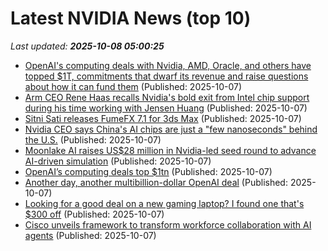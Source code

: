 # Latest NVIDIA News (top 10)
_Last updated: **2025-10-08 05:00:25**_

- [OpenAI's computing deals with Nvidia, AMD, Oracle, and others have topped $1T, commitments that dwarf its revenue and raise questions about how it can fund them](https://biztoc.com/x/cbd6d3bedf58e677) (Published: 2025-10-07)
- [Arm CEO Rene Haas recalls Nvidia's bold exit from Intel chip support during his time working with Jensen Huang](https://www.digitimes.com/news/a20251007PD215/arm-ceo-nvidia-jensen-huang-intel.html) (Published: 2025-10-07)
- [Sitni Sati releases FumeFX 7.1 for 3ds Max](https://www.cgchannel.com/2025/10/sitni-sati-releases-fumefx-7-1-for-3ds-max/) (Published: 2025-10-07)
- [Nvidia CEO says China's AI chips are just a "few nanoseconds" behind the U.S.](https://www.phonearena.com/news/nvidia-ceo-says-chinese-ai-chips-are-right-behind-u.s._id174698) (Published: 2025-10-07)
- [Moonlake AI raises US$28 million in Nvidia-led seed round to advance AI-driven simulation](https://www.digitimes.com/news/a20251007PD202/startup-development-nvidia-funding-deepmind.html) (Published: 2025-10-07)
- [OpenAI’s computing deals top $1tn](https://biztoc.com/x/5d12a39141a1ba15) (Published: 2025-10-07)
- [Another day, another multibillion-dollar OpenAI deal](https://biztoc.com/x/6517617f81e27abc) (Published: 2025-10-07)
- [Looking for a good deal on a new gaming laptop? I found one that's $300 off](https://www.zdnet.com/article/looking-for-a-good-deal-on-a-new-gaming-laptop-i-found-one-thats-300-off/) (Published: 2025-10-07)
- [Cisco unveils framework to transform workforce collaboration with AI agents](http://digiday.com/media/cisco-unveils-framework-to-transform-workforce-collaboration-with-ai-agents/) (Published: 2025-10-07)
